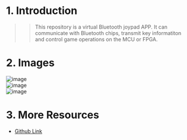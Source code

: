 # 1. Introduction
>>This repository is a virtual Bluetooth joypad APP. It can communicate with Bluetooth chips, transmit key informatiton and control game operations on the MCU or FPGA.

# 2. Images
![image](https://github.com/lh9171338/Joypad/tree/master/Image/icon-01.jpg)  
![image](https://github.com/lh9171338/Joypad/tree/master/Image/icon-02.jpg)  
![image](https://github.com/lh9171338/Joypad/tree/master/Image/layout-01.jpg)  

# 3. More Resources
- [Github Link](https://github.com/lh9171338/Outline)
